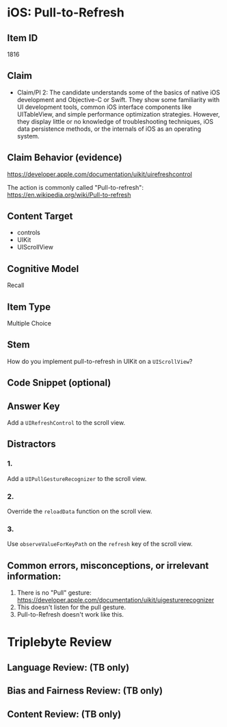 # iOS: Pull-to-Refresh


## Item ID
1816

## Claim
-   Claim/PI 2: The candidate understands some of the basics of native iOS development and Objective-C or Swift. They show some familiarity with UI development tools, common iOS interface components like UITableView, and simple performance optimization strategies. However, they display little or no knowledge of troubleshooting techniques, iOS data persistence methods, or the internals of iOS as an operating system.


## Claim Behavior (evidence)
https://developer.apple.com/documentation/uikit/uirefreshcontrol

The action is commonly called "Pull-to-refresh": https://en.wikipedia.org/wiki/Pull-to-refresh

## Content Target
* controls
* UIKit
* UIScrollView


## Cognitive Model
Recall


## Item Type
Multiple Choice


## Stem
How do you implement pull-to-refresh in UIKit on a `UIScrollView`?


## Code Snippet (optional)



## Answer Key
Add a `UIRefreshControl` to the scroll view.


## Distractors
### 1.
Add a `UIPullGestureRecognizer` to the scroll view.


### 2.
Override the `reloadData` function on the scroll view.


### 3.
Use `observeValueForKeyPath` on the `refresh` key of the scroll view.


## Common errors, misconceptions, or irrelevant information:

1. There is no "Pull" gesture: https://developer.apple.com/documentation/uikit/uigesturerecognizer
2. This doesn't listen for the pull gesture.
3. Pull-to-Refresh doesn't work like this.

# Triplebyte Review


## Language Review: (TB only)


## Bias and Fairness Review: (TB only)


## Content Review: (TB only)

